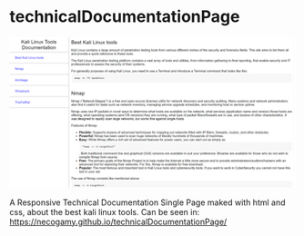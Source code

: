 # technicalDocumentationPage

![screenshot](./screenshot.png)

A Responsive Technical Documentation Single Page maked with html and css, about the best kali linux tools.
Can be seen in: https://necogamy.github.io/technicalDocumentationPage/
